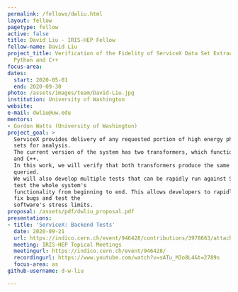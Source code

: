```yaml
---
permalink: /fellows/dwliu.html
layout: fellow
pagetype: fellow
active: false
title: David Liu - IRIS-HEP Fellow
fellow-name: David Liu
project_title: Verification of the Fidelity of ServiceX Data Set Extractions Using
  Python and C++
focus-area:
dates:
  start: 2020-05-01
  end: 2020-09-30
photo: /assets/images/team/David-Liu.jpg
institution: University of Washington
website:
e-mail: dwliu@uw.edu
mentors:
- Gordon Watts (University of Washington)
project_goal: >
  ServiceX provides delivery of any requested portion of high energy physics data
  sets for analysis.
  The current version of the system has two transformers, which function for Python
  and C++.
  In this work, we will verify that both transformers produce the same outputs when
  queried.
  We will also develop multiple tests that can be rapidly run against ServiceX to
  test the whole system's
  functionality from beginning to end. This allows developers to rapidly find and
  fix bugs and test the
  software's stress limits.
proposal: /assets/pdf/dwliu_proposal.pdf
presentations:
- title: 'ServiceX: Backend Tests'
  date: 2020-09-21
  url: https://indico.cern.ch/event/946428/contributions/3978663/attachments/2106266/3542254/Talk_for_IRIS-HEP.pdf
  meeting: IRIS-HEP Topical Meetings
  meetingurl: https://indico.cern.ch/event/946428/
  recordingurl: https://www.youtube.com/watch?v=sATu_MJo8L4&t=2789s
  focus-area: as
github-username: d-w-liu

---
```

